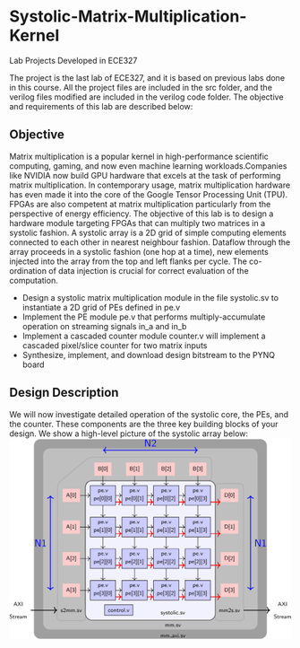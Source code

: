 # Systolic-Matrix-Multiplication-Kernel
Lab Projects Developed in ECE327

The project is the last lab of ECE327, and it is based on previous labs done in this course. All the project files are included in the src folder, and the verilog files modified are included in the verilog code folder. The objective and requirements of this lab are described below:

## Objective

Matrix multiplication is a popular kernel in high-performance scientific computing, gaming, and now even machine learning workloads.Companies like NVIDIA now build GPU hardware that excels at the task of performing matrix multiplication. In contemporary usage, matrix multiplication hardware has even made it into the core of the Google Tensor Processing Unit (TPU). FPGAs are also competent at matrix multiplication particularly from the perspective of energy efficiency. The objective of this lab is to design a hardware module targeting FPGAs that can multiply two matrices in a systolic fashion. A systolic array is a 2D grid of simple computing elements connected to each other in nearest neighbour fashion. Dataflow through the array proceeds in a systolic fashion (one hop at a time), new elements injected into the array from the top and left flanks per cycle. The co-ordination of data injection is crucial for correct evaluation of the computation. 
* Design a systolic matrix multiplication module in the file systolic.sv to instantiate a 2D grid of PEs defined in pe.v
* Implement the PE module pe.v that performs multiply-accumulate operation on streaming signals in_a and in_b
* Implement a cascaded counter module counter.v will implement a cascaded pixel/slice counter for two matrix inputs
* Synthesize, implement, and download design bitstream to the PYNQ board

## Design Description
We will now investigate detailed operation of the systolic core, the PEs, and the counter. These components are the three key building blocks of your design. We show a high-level picture of the systolic array below:
![systolic](src/img/systolic.png)